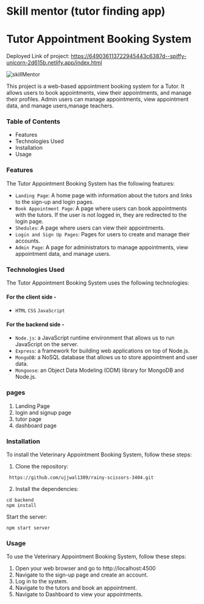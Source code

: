# Skill mentor  (tutor finding app)

# Tutor Appointment Booking System
Deployed Link of project: https://649036113722945443c6387d--spiffy-unicorn-2d615b.netlify.app/index.html

![skillMentor](https://github.com/ujjwal1309/rainy-scissors-3404/assets/113464291/e6931305-dbcf-4579-8cdc-6de5ff0123ed)



This project is a web-based appointment booking system for a Tutor. It allows users to book appointments, view their appointments, and manage their profiles. Admin users can manage appointments, view appointment data, and manage users,manage teachers.

### Table of Contents
- Features
- Technologies Used
- Installation
- Usage

### Features
The Tutor Appointment Booking System has the following features:

- `Landing Page`: A home page with information about the tutors and links to the sign-up and login pages.
- `Book Appointment Page`: A page where users can book appointments with the tutors. If the user is not logged in, they are redirected to the login page.
- `Shedules`: A page where users can view their appointments.
- `Login and Sign Up Pages`: Pages for users to create and manage their accounts.
- `Admin Page`: A page for administrators to manage appointments, view appointment data, and manage users.

### Technologies Used
The Tutor Appointment Booking System uses the following technologies:

#### For the client side -
- `HTML` `CSS` `JavaScript` 

#### For the backend side -
- `Node.js`: a JavaScript runtime environment that allows us to run JavaScript on the server.
- `Express`: a framework for building web applications on top of Node.js.
- `MongoDB`: a NoSQL database that allows us to store appointment and user data.
- `Mongoose`: an Object Data Modeling (ODM) library for MongoDB and Node.js.


### pages

1. Landing Page
2. login and signup page
3. tutor page 
4. dashboard page

### Installation
To install the Veterinary Appointment Booking System, follow these steps:

1. Clone the repository:
```
 https://github.com/ujjwal1309/rainy-scissors-3404.git
```

2. Install the dependencies:
```
cd backend
npm install
```

Start the server:
```
npm start server
```

### Usage
To use the Veterinary Appointment Booking System, follow these steps:

1. Open your web browser and go to http://localhost:4500
2. Navigate to the sign-up page and create an account.
3. Log in to the system.
4. Navigate to the tutors and book an appointment.
5. Navigate to Dashboard to view your appointments.
